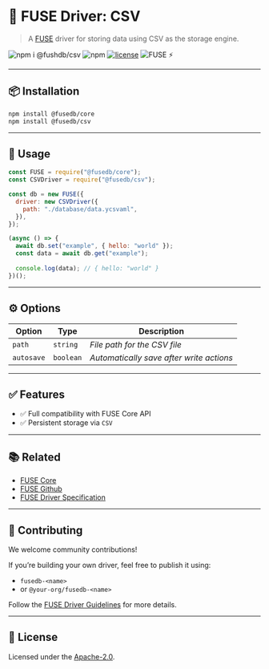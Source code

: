 # 🔌 FUSE Driver: CSV

> A [FUSE](https://github.com/Fast-Unified-Storage-Engine/FUSE) driver for storing data using CSV as the storage engine.

![npm i @fushdb/csv](https://img.shields.io/badge/npm%20i-@fushdb/csv-black)
![npm](https://img.shields.io/npm/v/@fusedb/csv)
[![license](https://img.shields.io/npm/l/@fusedb/csv)](./LICENSE)
![FUSE ⚡](https://img.shields.io/badge/FUSE-⚡-yellow)

---

## 📦 Installation

```bash
npm install @fusedb/core
npm install @fusedb/csv
```
---

## 🚀 Usage

```js
const FUSE = require("@fusedb/core");
const CSVDriver = require("@fusedb/csv");

const db = new FUSE({
  driver: new CSVDriver({
    path: "./database/data.ycsvaml",
  }),
});

(async () => {
  await db.set("example", { hello: "world" });
  const data = await db.get("example");
  
  console.log(data); // { hello: "world" }
})();
```

---

## ⚙️ Options

| Option | Type  | Description                                 |
| ------ | ----- | ------------------------------------------- |
| `path`  | `string` | *File path for the CSV file* |
| `autosave`  | `boolean` | *Automatically save after write actions* |

---

## ✅ Features

* ✅ Full compatibility with FUSE Core API
* ✅ Persistent storage via `CSV`

---

## 📚 Related

* [FUSE Core](https://www.npmjs.com/package/@fusedb/core)
* [FUSE Github](https://github.com/Fast-Unified-Storage-Engine/FUSE)
* [FUSE Driver Specification](https://github.com/Fast-Unified-Storage-Engine/FUSE/blob/main/DRIVER_SPECIFICATION.md)

---

## 🤝 Contributing

We welcome community contributions!

If you’re building your own driver, feel free to publish it using:

* `fusedb-<name>`
* or `@your-org/fusedb-<name>`

Follow the [FUSE Driver Guidelines](https://github.com/fusedb/.github/blob/main/CONTRIBUTING.md) for more details.

---

## 🧾 License

Licensed under the [Apache-2.0](./LICENSE).